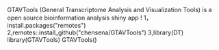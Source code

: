 GTAVTools (General Transcriptome Analysis and Visualization Tools) is a open source bioinformation analysis shiny app !
1，install.packages("remotes")  
2,remotes::install_github("chensena/GTAVTools")
3,library(DT)
library(GTAVTools)
GTAVTools()
